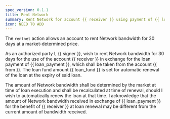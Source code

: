 ```yaml
---
spec_version: 0.1.1
title: Rent Network
summary: Rent Network for account {{ receiver }} using payment of {{ loan_payment }} EOS tokens
icon: NEED TO ADD
---
```


The `rentnet` action allows an account to rent Network bandwidth for 30 days at a market-determined price.

As an authorized party I, {{ signer }}, wish to rent Network bandwidth for 30 days for the use of the account {{ receiver }} in exchange for the loan payment of {{ loan_payment }}, which shall be taken from the account {{ from }}. The loan fund amount {{ loan_fund }} is set for automatic renewal of the loan at the expiry of said loan.

The amount of Network bandwidth shall be determined by the market at time of loan execution and shall be recalculated at time of renewal, should I wish to automatically renew the loan at that time. I acknowledge that the amount of Network bandwidth received in exchange of {{ loan_payment }} for the benefit of {{ receiver }} at loan renewal may be different from the current amount of bandwidth received. 
